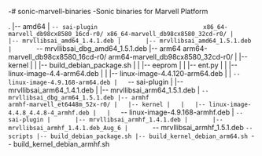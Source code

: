 -# sonic-marvell-binaries
-Sonic binaries for Marvell Platform


.
|-- amd64
|   `-- sai-plugin                              x86_64-marvell_db98cx8580_16cd-r0/ x86_64-marvell_db98cx8580_32cd-r0/
|       |-- mrvllibsai_amd64_1.4.1.deb
|       |-- mrvllibsai_amd64_1.5.1.deb
|       `-- mrvllibsai_dbg_amd64_1.5.1.deb
|-- arm64                                       arm64-marvell_db98cx8580_16cd-r0/ arm64-marvell_db98cx8580_32cd-r0/
|   |-- kernel
|   |   |-- build_debian_package.sh
|   |   |-- eeprom
|   |   |-- ent.py
|   |   |-- linux-image-4.4-arm64.deb
|   |   |-- linux-image-4.4.120-arm64.deb
|   |   `-- linux-image-4.9.168-arm64.deb
|   `-- sai-plugin
|       |-- mrvllibsai_arm64_1.4.1.deb
|       |-- mrvllibsai_arm64_1.5.1.deb
|       `-- mrvllibsai_dbg_arm64_1.5.1.deb
|-- armhf                                       armhf-marvell_et6448m_52x-r0/
|   |-- kernel
|   |   |-- linux-image-4.4.8_4.4.8-4_armhf.deb
|   |   `-- linux-image-4.9.168-armhf.deb
|   `-- sai-plugin
|       |-- mrvllibsai_armhf_1.4.1.deb
|       |-- mrvllibsai_armhf_1.4.1.deb_Aug_6
|       `-- mrvllibsai_armhf_1.5.1.deb
`-- scripts
    |-- build_debian_package.sh
    |-- build_kernel_debian_arm64.sh
    `-- build_kernel_debian_armhf.sh

